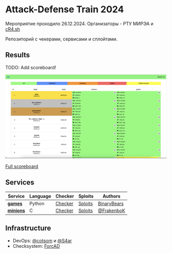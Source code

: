 # Attack-Defense Train 2024 

Мероприятие проходило 26.12.2024. Организаторы - РТУ МИРЭА и [cR4.sh](https://ctftime.org/team/224675)

Репозиторий с чекерами, сервисами и сплойтами.

## Results

TODO: Add scoreboard!

![Top](scoreboard/top.png)

[Full scoreboard](scoreboard/full.png)

## Services

| Service | Language | Checker | Sploits | Authors |
|---------|----------|---------|---------|---------|
| **[games](services/games/)** | Python | [Checker](checkers/games/) | [Sploits](sploits/games/) | [BinaryBears](https://gitlab.com/mctf/mctf2023/student-finals/service/-/tree/main/klassika) |
| **[minions](services/minions/)** | C | [Checker](checkers/minions/) | [Sploits](sploits/minions/) | [@FrakenboK](https://t.me/FrakenboK) |
   
## Infrastructure

- DevOps: [@cotsom](https://t.me/cotsom) и [@S4ar](https://t.me/XxX_S4ar_XxX)
- Checksystem: [ForcAD](https://github.com/pomo-mondreganto/ForcAD)
